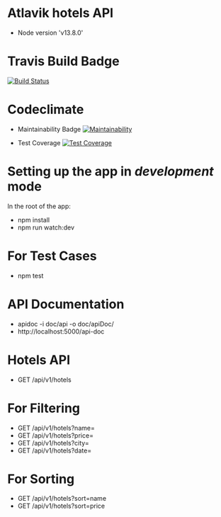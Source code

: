 # Atlavik hotels API

* Node version 'v13.8.0'

# Travis Build Badge

[![Build Status](https://travis-ci.com/Qubaish/atlavik-app.svg?branch=master)](https://travis-ci.com/Qubaish/atlavik-app)

# Codeclimate

* Maintainability Badge
[![Maintainability](https://api.codeclimate.com/v1/badges/8a46eb43d9286380eb2f/maintainability)](https://codeclimate.com/github/Qubaish/atlavik-app/maintainability)

* Test Coverage
[![Test Coverage](https://api.codeclimate.com/v1/badges/8a46eb43d9286380eb2f/test_coverage)](https://codeclimate.com/github/Qubaish/atlavik-app/test_coverage)

# Setting up the app in *development* mode

In the root of the app:
* npm install
* npm run watch:dev

# For Test Cases

* npm test

# API Documentation

* apidoc -i doc/api -o doc/apiDoc/
* http://localhost:5000/api-doc

# Hotels API

* GET /api/v1/hotels

# For Filtering

* GET /api/v1/hotels?name=
* GET /api/v1/hotels?price=
* GET /api/v1/hotels?city=
* GET /api/v1/hotels?date=

# For Sorting

* GET /api/v1/hotels?sort=name
* GET /api/v1/hotels?sort=price


